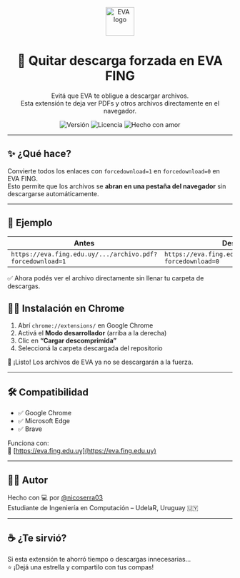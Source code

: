 <p align="center">
  <img src="https://eva.fing.edu.uy/theme/image.php/boost/theme/1698938149/favicon" alt="EVA logo" width="64">
</p>

<h1 align="center">🧩 Quitar descarga forzada en EVA FING</h1>

<p align="center">
  Evitá que EVA te obligue a descargar archivos.<br>
  Esta extensión te deja ver PDFs y otros archivos directamente en el navegador.
</p>

<p align="center">
  <img alt="Versión" src="https://img.shields.io/badge/versión-1.1-blue?style=flat-square">
  <img alt="Licencia" src="https://img.shields.io/badge/licencia-MIT-green?style=flat-square">
  <img alt="Hecho con amor" src="https://img.shields.io/badge/💻-por%20nicoserra03-red?style=flat-square">
</p>

---

## ✨ ¿Qué hace?

Convierte todos los enlaces con `forcedownload=1` en `forcedownload=0` en EVA FING.  
Esto permite que los archivos se **abran en una pestaña del navegador** sin descargarse automáticamente.

---

## 🧪 Ejemplo

| Antes | Después |
|-------|---------|
| `https://eva.fing.edu.uy/.../archivo.pdf?forcedownload=1` | `https://eva.fing.edu.uy/.../archivo.pdf?forcedownload=0` |

✅ Ahora podés ver el archivo directamente sin llenar tu carpeta de descargas.

## 🧑‍💻 Instalación en Chrome

1. Abrí `chrome://extensions/` en Google Chrome  
2. Activá el **Modo desarrollador** (arriba a la derecha)  
3. Clic en **“Cargar descomprimida”**  
4. Seleccioná la carpeta descargada del repositorio  

🎉 ¡Listo! Los archivos de EVA ya no se descargarán a la fuerza.

---

## 🛠 Compatibilidad

- ✅ Google Chrome  
- ✅ Microsoft Edge  
- ✅ Brave  

Funciona con:  
🔗 [https://eva.fing.edu.uy](https://eva.fing.edu.uy)

---

## 👨‍🎓 Autor

Hecho con 💻 por [@nicoserra03](https://github.com/nicoserra03)  
Estudiante de Ingeniería en Computación – UdelaR, Uruguay 🇺🇾

---

## ☕ ¿Te sirvió?

Si esta extensión te ahorró tiempo o descargas innecesarias...  
⭐ ¡Dejá una estrella y compartilo con tus compas!
